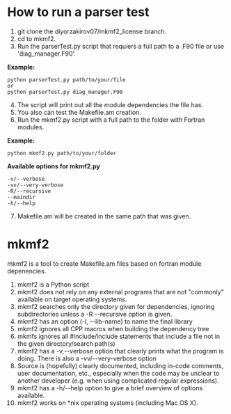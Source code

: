 # How to run a parser test

1. git clone the diyorzakirov07/mkmf2_license branch.
2. cd to mkmf2. 
3. Run the parserTest.py script that requiers a full path to a .F90 file or use 'diag_manager.F90'.

**Example:** 
```
python parserTest.py path/to/your/file
or
python parserTest.py diag_manager.F90
```

4. The script will print out all the module dependencies the file has.
5. You also can test the Makefile.am creation.
6. Run the mkmf2.py script with a full path to the folder with Fortran modules.

**Example:**
```
python mkmf2.py path/to/your/folder
``` 
**Available options for mkmf2.py**
```
-v/--verbose
-vv/--very-verbose
-R/--recursive
--maindir
-h/--help
```
7. Makefile.am will be created in the same path that was given. 

# mkmf2
mkmf2 is a tool to create Makefile.am files based on fortran module depenencies.  
1. mkmf2 is a Python script
2. mkmf2 does not rely on any external programs that are not "commonly" available on target operating systems.
3. mkmf2 searches only the directory given for dependencies, ignoring subdirectories unless a -R --recursive option is given.
4. mkmf2 has an option (-l, --lib-name) to name the final library 
5. mkmf2 ignores all CPP macros when building the dependency tree
6. mkmfs ignores all #include/include statements that include a file not in the given directory/search path(s)
7. mkmf2 has a -v,--verbose option that clearly prints what the program is doing.  There is also a -vv/--very-verbose option
8. Source is (hopefully) clearly documented, including in-code comments, user documentation, etc., especially when the code may be unclear to another developer (e.g. when using complicated regular expressions).
9. mkmf2 has a -h/--help option to give a brief overview of options available.
10. mkmf2 works on *nix operating systems (including Mac OS X).

